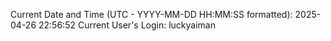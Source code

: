 Current Date and Time (UTC - YYYY-MM-DD HH:MM:SS formatted): 2025-04-26 22:56:52
Current User's Login: luckyaiman
